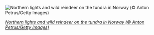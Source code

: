 
![Northern lights and wild reindeer on the tundra in Norway (© Anton Petrus/Getty Images)](https://cn.bing.com//th?id=OHR.WildReindeer_EN-US0339848363_1920x1080.jpg&rf=LaDigue_1920x1080.jpg&pid=hp)

*[Northern lights and wild reindeer on the tundra in Norway (© Anton Petrus/Getty Images)](https://www.bing.com/search?q=reindeer&form=hpcapt&filters=HpDate%3a%2220201224_0800%22)*
